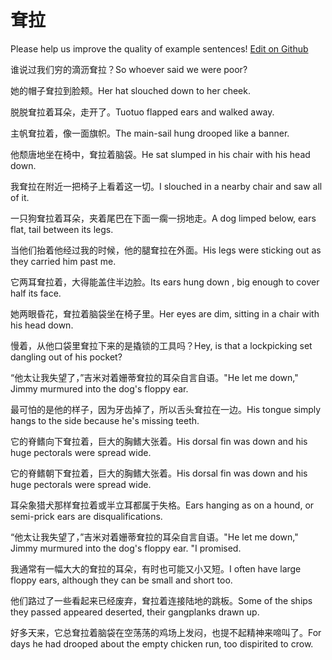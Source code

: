 # 耷拉

Please help us improve the quality of example sentences! [Edit on Github](https://github.com/jiyushe/jiyu-example-sentence-source/blob/main/chinese/dala.md)

<p><span class="chinese">谁说过我们穷的滴沥耷拉？</span><span class="english">So whoever said we were poor?</span></p>

<p><span class="chinese">她的帽子耷拉到脸颊。</span><span class="english">Her hat slouched down to her cheek.</span></p>

<p><span class="chinese">脱脱耷拉着耳朵，走开了。</span><span class="english">Tuotuo flapped ears and walked away.</span></p>

<p><span class="chinese">主帆耷拉着，像一面旗帜。</span><span class="english">The main-sail hung drooped like a banner.</span></p>

<p><span class="chinese">他颓唐地坐在椅中，耷拉着脑袋。</span><span class="english">He sat slumped in his chair with his head down.</span></p>

<p><span class="chinese">我耷拉在附近一把椅子上看着这一切。</span><span class="english">I slouched in a nearby chair and saw all of it.</span></p>

<p><span class="chinese">一只狗耷拉着耳朵，夹着尾巴在下面一瘸一拐地走。</span><span class="english">A dog limped below, ears flat, tail between its legs.</span></p>

<p><span class="chinese">当他们抬着他经过我的时候，他的腿耷拉在外面。</span><span class="english">His legs were sticking out as they carried him past me.</span></p>

<p><span class="chinese">它两耳耷拉着，大得能盖住半边脸。</span><span class="english">Its ears hung down , big enough to cover half its face.</span></p>

<p><span class="chinese">她两眼昏花，耷拉着脑袋坐在椅子里。</span><span class="english">Her eyes are dim, sitting in a chair with his head down.</span></p>

<p><span class="chinese">慢着，从他口袋里耷拉下来的是撬锁的工具吗？</span><span class="english">Hey, is that a lockpicking set dangling out of his pocket?</span></p>

<p><span class="chinese">“他太让我失望了，”吉米对着姗蒂耷拉的耳朵自言自语。</span><span class="english">"He let me down," Jimmy murmured into the dog's floppy ear.</span></p>

<p><span class="chinese">最可怕的是他的样子，因为牙齿掉了，所以舌头耷拉在一边。</span><span class="english">His tongue simply hangs to the side because he's missing teeth.</span></p>

<p><span class="chinese">它的脊鳍向下耷拉着，巨大的胸鳍大张着。</span><span class="english">His dorsal fin was down and his huge pectorals were spread wide.</span></p>

<p><span class="chinese">它的脊鳍朝下耷拉着，巨大的胸鳍大张着。</span><span class="english">His dorsal fin was down and his huge pectorals were spread wide.</span></p>

<p><span class="chinese">耳朵象猎犬那样耷拉着或半立耳都属于失格。</span><span class="english">Ears hanging as on a hound, or semi-prick ears are disqualifications.</span></p>

<p><span class="chinese">“他太让我失望了，”吉米对着姗蒂耷拉的耳朵自言自语。</span><span class="english">"He let me down," Jimmy murmured into the dog's floppy ear. "I promised.</span></p>

<p><span class="chinese">我通常有一幅大大的耷拉的耳朵，有时也可能又小又短。</span><span class="english">I often have large floppy ears, although they can be small and short too.</span></p>

<p><span class="chinese">他们路过了一些看起来已经废弃，耷拉着连接陆地的跳板。</span><span class="english">Some of the ships they passed appeared deserted, their gangplanks drawn up.</span></p>

<p><span class="chinese">好多天来，它总耷拉着脑袋在空荡荡的鸡场上发闷，也提不起精神来啼叫了。</span><span class="english">For days he had drooped about the empty chicken run, too dispirited to crow.</span></p>

